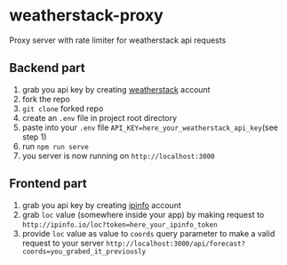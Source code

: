# weatherstack-proxy
Proxy server with rate limiter for weatherstack api requests

## Backend part
1. grab you api key by creating [weatherstack](https://weatherstack.com/) account
2. fork the repo
3. `git clone` forked repo
4. create an `.env` file in project root directory
5. paste into your `.env` file
```API_KEY=here_your_weatherstack_api_key```(see step 1)
6. run `npm run serve`
7. you server is now running on `http://localhost:3000`

## Frontend part
1. grab you api key by creating [ipinfo](https://ipinfo.io/) account
2. grab `loc` value (somewhere inside your app)
by making request to ```http://ipinfo.io/loc?token=here_your_ipinfo_token```
8. provide `loc` value as value to `coords` query parameter to make a valid request to your server
```http://localhost:3000/api/forecast?coords=you_grabed_it_previously```
